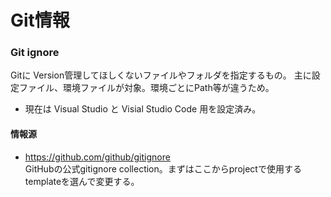 ﻿# Git情報

### Git ignore
Gitに Version管理してほしくないファイルやフォルダを指定するもの。
主に設定ファイル、環境ファイルが対象。環境ごとにPath等が違うため。

* 現在は Visual Studio と Visial Studio Code 用を設定済み。

#### 情報源
* https://github.com/github/gitignore<br>GitHubの公式gitignore collection。まずはここからprojectで使用する templateを選んで変更する。
